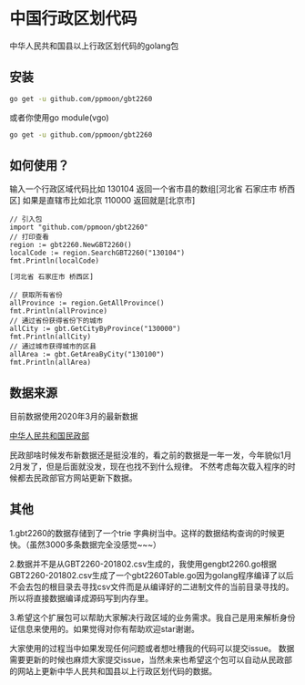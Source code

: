 # 中国行政区划代码
中华人民共和国县以上行政区划代码的golang包

## 安装

````bash
go get -u github.com/ppmoon/gbt2260
````
或者你使用go module(vgo)
````bash
go get -u github.com/ppmoon/gbt2260
````
## 如何使用？
输入一个行政区域代码比如 130104 返回一个省市县的数组[河北省 石家庄市 桥西区]
如果是直辖市比如北京 110000 返回就是[北京市]

````golang
// 引入包
import "github.com/ppmoon/gbt2260"
// 打印查看
region := gbt2260.NewGBT2260()
localCode := region.SearchGBT2260("130104")
fmt.Println(localCode)
````
````bash
[河北省 石家庄市 桥西区]
````
````golang
// 获取所有省份
allProvince := region.GetAllProvince()
fmt.Println(allProvince)
// 通过省份获得省份下的城市
allCity := gbt.GetCityByProvince("130000")
fmt.Println(allCity)
// 通过城市获得城市的区县
allArea := gbt.GetAreaByCity("130100")
fmt.Println(allArea)
````

## 数据来源

目前数据使用2020年3月的最新数据

[中华人民共和国民政部](http://www.mca.gov.cn/article/sj/xzqh/2018/)

民政部啥时候发布新数据还是挺没准的，看之前的数据是一年一发，今年貌似1月2月发了，但是后面就没发，现在也找不到什么规律。
不然考虑每次载入程序的时候都去民政部官方网站更新下数据。

## 其他

1.gbt2260的数据存储到了一个trie 字典树当中。这样的数据结构查询的时候更快。（虽然3000多条数据完全没感觉~~~）

2.数据并不是从GBT2260-201802.csv生成的，我使用gengbt2260.go根据GBT2260-201802.csv生成了一个gbt2260Table.go因为golang程序编译了以后不会去包的根目录去寻找csv文件而是从编译好的二进制文件的当前目录寻找的。所以将直接数据编译成源码写到内存里。

3.希望这个扩展包可以帮助大家解决行政区域的业务需求。我自己是用来解析身份证信息来使用的。如果觉得对你有帮助欢迎star谢谢。

大家使用的过程当中如果发现任何问题或者想吐槽我的代码可以提交issue。
数据需要更新的时候也麻烦大家提交issue，当然未来也希望这个包可以自动从民政部的网站上更新中华人民共和国县以上行政区划代码的数据。
